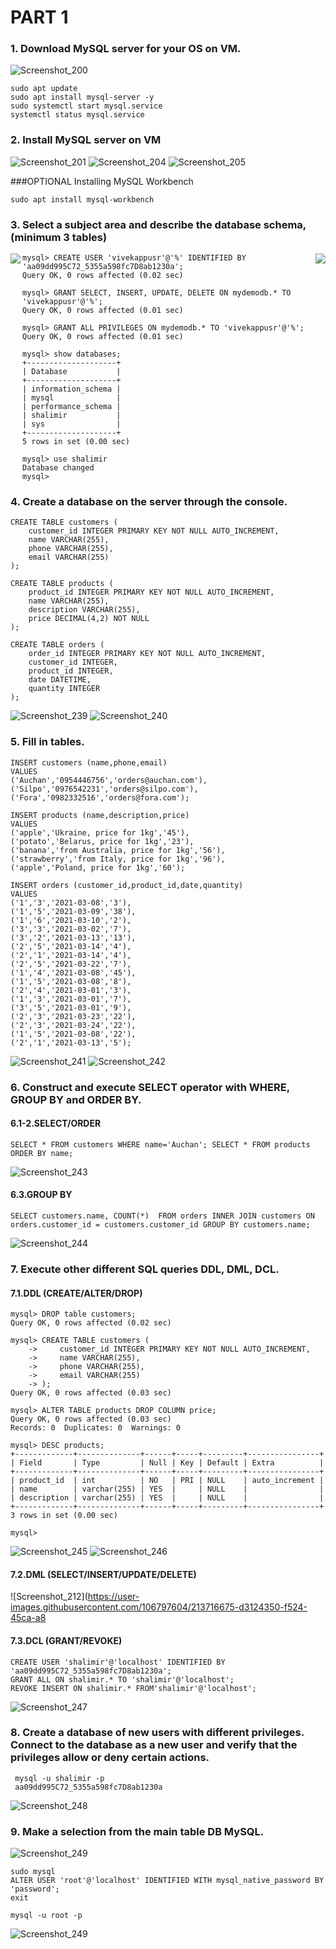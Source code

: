 # PART 1
### 1. Download MySQL server for your OS on VM.
![Screenshot_200](https://user-images.githubusercontent.com/106797604/213680597-48f7ccc5-e103-462f-b40d-f095007dbd69.png)
```
sudo apt update
sudo apt install mysql-server -y
sudo systemctl start mysql.service
systemctl status mysql.service
```
### 2. Install MySQL server on VM
![Screenshot_201](https://user-images.githubusercontent.com/106797604/213682136-867e40db-0ec0-4b8e-831d-ea5fe2491646.png)
![Screenshot_204](https://user-images.githubusercontent.com/106797604/213706314-0231835c-e5da-420e-89f9-aadfddb352e1.png)
![Screenshot_205](https://user-images.githubusercontent.com/106797604/213706686-d758c72b-12e7-45f8-bd61-05591ee2224d.png)

###OPTIONAL Installing MySQL Workbench 
```
sudo apt install mysql-workbench
```
### 3. Select a subject area and describe the database schema, (minimum 3 tables)
<img src="https://user-images.githubusercontent.com/123692654/215392725-b9fd8cf8-78ae-43f1-bbf0-2864e929867c.png" align="right">
<img src="https://user-images.githubusercontent.com/123692654/215392738-0e2f6cc9-d9b5-4e30-bd7a-7b5f2bae6bde.png" align="left">

```
mysql> CREATE USER 'vivekappusr'@'%' IDENTIFIED BY 'aa09dd995C72_5355a598fc7D8ab1230a';
Query OK, 0 rows affected (0.02 sec)

mysql> GRANT SELECT, INSERT, UPDATE, DELETE ON mydemodb.* TO 'vivekappusr'@'%';
Query OK, 0 rows affected (0.01 sec)

mysql> GRANT ALL PRIVILEGES ON mydemodb.* TO 'vivekappusr'@'%';
Query OK, 0 rows affected (0.01 sec)

mysql> show databases;
+--------------------+
| Database           |
+--------------------+
| information_schema |
| mysql              |
| performance_schema |
| shalimir           |
| sys                |
+--------------------+
5 rows in set (0.00 sec)

mysql> use shalimir
Database changed
mysql>

```
### 4. Create a database on the server through the console.
```
CREATE TABLE customers (
    customer_id INTEGER PRIMARY KEY NOT NULL AUTO_INCREMENT,
    name VARCHAR(255),
    phone VARCHAR(255),
    email VARCHAR(255)
); 

CREATE TABLE products (  
    product_id INTEGER PRIMARY KEY NOT NULL AUTO_INCREMENT,
    name VARCHAR(255),
    description VARCHAR(255),
    price DECIMAL(4,2) NOT NULL
);  

CREATE TABLE orders (
    order_id INTEGER PRIMARY KEY NOT NULL AUTO_INCREMENT,  
    customer_id INTEGER,  
    product_id INTEGER,  
    date DATETIME,  
    quantity INTEGER  
);
```

![Screenshot_239](https://user-images.githubusercontent.com/123692654/215393773-3be52397-d0c9-468e-ad3c-9970342ba403.png)
![Screenshot_240](https://user-images.githubusercontent.com/123692654/215393775-80ea5336-7d9d-4f12-9cc9-c99a9b2bfe4b.png)

### 5. Fill in tables.
```
INSERT customers (name,phone,email)
VALUES
('Auchan','0954446756','orders@auchan.com'),
('Silpo','0976542231','orders@silpo.com'),
('Fora','0982332516','orders@fora.com');

INSERT products (name,description,price)
VALUES
('apple','Ukraine, price for 1kg','45'),
('potato','Belarus, price for 1kg','23'),
('banana','from Australia, price for 1kg','56'),
('strawberry','from Italy, price for 1kg','96'),
('apple','Poland, price for 1kg','60');

INSERT orders (customer_id,product_id,date,quantity)
VALUES
('1','3','2021-03-08','3'),
('1','5','2021-03-09','38'),
('1','6','2021-03-10','2'),
('3','3','2021-03-02','7'),
('3','2','2021-03-13','13'),
('2','5','2021-03-14','4'),
('2','1','2021-03-14','4'),
('2','5','2021-03-22','7'),
('1','4','2021-03-08','45'),
('1','5','2021-03-08','8'),
('2','4','2021-03-01','3'),
('1','3','2021-03-01','7'),
('3','5','2021-03-01','9'),
('2','3','2021-03-23','22'),
('2','3','2021-03-24','22'),
('1','5','2021-03-08','22'),
('2','1','2021-03-13','5');
```
![Screenshot_241](https://user-images.githubusercontent.com/123692654/215394299-1c6c4737-cd43-48cd-bdaf-550361894d70.png)
![Screenshot_242](https://user-images.githubusercontent.com/123692654/215394303-42af7144-ba8d-41ce-b3dc-cbc39afa0f57.png)


### 6. Construct and execute SELECT operator with WHERE, GROUP BY and ORDER BY.
#### 6.1-2.SELECT/ORDER
```
SELECT * FROM customers WHERE name='Auchan'; SELECT * FROM products ORDER BY name;
```

![Screenshot_243](https://user-images.githubusercontent.com/123692654/215394827-96d05a6f-ac53-40ad-82b1-70db00be7a51.png)


#### 6.3.GROUP BY

```
SELECT customers.name, COUNT(*)  FROM orders INNER JOIN customers ON orders.customer_id = customers.customer_id GROUP BY customers.name;
```
![Screenshot_244](https://user-images.githubusercontent.com/123692654/215395527-6560924a-fe48-4245-87d1-756bb14d3ddd.png)

### 7. Execute other different SQL queries DDL, DML, DCL.
#### 7.1.DDL (CREATE/ALTER/DROP)
```
mysql> DROP table customers;
Query OK, 0 rows affected (0.02 sec)

mysql> CREATE TABLE customers (
    ->     customer_id INTEGER PRIMARY KEY NOT NULL AUTO_INCREMENT,
    ->     name VARCHAR(255),
    ->     phone VARCHAR(255),
    ->     email VARCHAR(255)
    -> );
Query OK, 0 rows affected (0.03 sec)

mysql> ALTER TABLE products DROP COLUMN price;
Query OK, 0 rows affected (0.03 sec)
Records: 0  Duplicates: 0  Warnings: 0

mysql> DESC products;
+-------------+--------------+------+-----+---------+----------------+
| Field       | Type         | Null | Key | Default | Extra          |
+-------------+--------------+------+-----+---------+----------------+
| product_id  | int          | NO   | PRI | NULL    | auto_increment |
| name        | varchar(255) | YES  |     | NULL    |                |
| description | varchar(255) | YES  |     | NULL    |                |
+-------------+--------------+------+-----+---------+----------------+
3 rows in set (0.00 sec)

mysql>

```


![Screenshot_245](https://user-images.githubusercontent.com/123692654/215484979-c2e3eced-b1f2-403d-b713-a6ebbe9f2bf6.png)
![Screenshot_246](https://user-images.githubusercontent.com/123692654/215484986-8925e0e4-244c-40e9-9557-4b0bbbc53247.png)


#### 7.2.DML (SELECT/INSERT/UPDATE/DELETE)

![Screenshot_212](https://user-images.githubusercontent.com/106797604/213716675-d3124350-f524-45ca-a8

#### 7.3.DCL (GRANT/REVOKE)
```
CREATE USER 'shalimir'@'localhost' IDENTIFIED BY 'aa09dd995C72_5355a598fc7D8ab1230a'; 
GRANT ALL ON shalimir.* TO 'shalimir'@'localhost'; 
REVOKE INSERT ON shalimir.* FROM'shalimir'@'localhost';
```
![Screenshot_247](https://user-images.githubusercontent.com/123692654/215487461-51c726e8-44e4-4d73-b562-a4ee8c9a8aa4.png)

### 8. Create a database of new users with different privileges. Connect to the database as a new user and verify that the privileges allow or deny certain actions.
```
 mysql -u shalimir -p
 aa09dd995C72_5355a598fc7D8ab1230a
```
![Screenshot_248](https://user-images.githubusercontent.com/123692654/215488236-d93223bb-0cb6-4e93-adf5-704f38ed00f5.png)

### 9. Make a selection from the main table DB MySQL.
![Screenshot_249](https://user-images.githubusercontent.com/123692654/215490431-08d203ab-6c63-472a-82fd-bf3e647410af.png)
```
sudo mysql
ALTER USER 'root'@'localhost' IDENTIFIED WITH mysql_native_password BY 'password';
exit

mysql -u root -p
```

![Screenshot_249](https://user-images.githubusercontent.com/123692654/215490431-08d203ab-6c63-472a-82fd-bf3e647410af.png)


